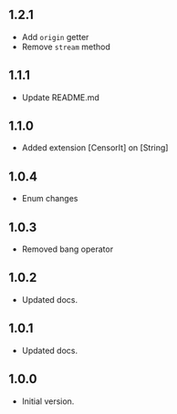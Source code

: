 ## 1.2.1

- Add `origin` getter
- Remove `stream` method

## 1.1.1

- Update README.md

## 1.1.0

- Added extension [CensorIt] on [String]

## 1.0.4

- Enum changes

## 1.0.3

- Removed bang operator

## 1.0.2

- Updated docs.

## 1.0.1

- Updated docs.

## 1.0.0

- Initial version.
